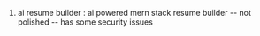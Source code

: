 1. ai resume builder : ai powered mern stack resume builder -- not polished -- has some security issues
